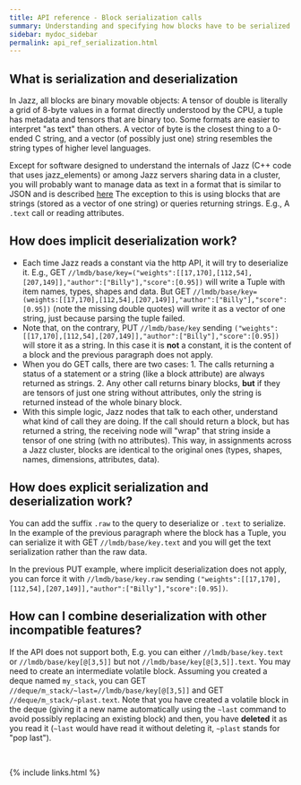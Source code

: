 ```yaml
---
title: API reference - Block serialization calls
summary: Understanding and specifying how blocks have to be serialized and deserialized
sidebar: mydoc_sidebar
permalink: api_ref_serialization.html
---
```


## What is serialization and deserialization

In Jazz, all blocks are binary movable objects: A tensor of double is literally a grid of 8-byte values in a format directly understood
by the CPU, a tuple has metadata and tensors that are binary too. Some formats are easier to interpret "as text" than others. A vector
of byte is the closest thing to a 0-ended C string, and a vector (of possibly just one) string resembles the string types of higher
level languages.

Except for software designed to understand the internals of Jazz (C++ code that uses jazz_elements) or among Jazz servers sharing data
in a cluster, you will probably want to manage data as text in a format that is similar to JSON and is described
[here](api_ref_const_encoding.html) The exception to this is using blocks that are strings (stored as a vector of one string) or queries
returning strings. E.g., A `.text` call or reading attributes.


## How does implicit deserialization work?

 * Each time Jazz reads a constant via the http API, it will try to deserialize it. E.g., GET
`//lmdb/base/key=("weights":[[17,170],[112,54],[207,149]],"author":["Billy"],"score":[0.95])` will write a Tuple with item names, types,
shapes and data. But GET `//lmdb/base/key=(weights:[[17,170],[112,54],[207,149]],"author":["Billy"],"score":[0.95])` (note the missing
double quotes) will write it as a vector of one string, just because parsing the tuple failed.
 * Note that, on the contrary, PUT `//lmdb/base/key` sending `("weights":[[17,170],[112,54],[207,149]],"author":["Billy"],"score":[0.95])`
will store it as a string. In this case it is **not** a constant, it is the content of a block and the previous paragraph does not apply.
 * When you do GET calls, there are two cases: 1. The calls returning a status of a statement or a string (like a block attribute) are
always returned as strings. 2. Any other call returns binary blocks, **but** if they are tensors of just one string without attributes,
only the string is returned instead of the whole binary block.
 * With this simple logic, Jazz nodes that talk to each other, understand what kind of call they are doing. If the call should return a
block, but has returned a string, the receiving node will "wrap" that string inside a tensor of one string (with no attributes). This way,
in assignments across a Jazz cluster, blocks are identical to the original ones (types, shapes, names, dimensions, attributes, data).


## How does explicit serialization and deserialization work?

You can add the suffix `.raw` to the query to deserialize or `.text` to serialize. In the example of the previous paragraph where the block
has a Tuple, you can serialize it with GET `//lmdb/base/key.text` and you will get the text serialization rather than the raw data.

In the previous PUT example, where implicit deserialization does not apply, you can force it with `//lmdb/base/key.raw` sending
`("weights":[[17,170],[112,54],[207,149]],"author":["Billy"],"score":[0.95])`.


## How can I combine deserialization with other incompatible features?

If the API does not support both, E.g. you can either `//lmdb/base/key.text` or `//lmdb/base/key[@[3,5]]` but
not `//lmdb/base/key[@[3,5]].text`. You may need to create an intermediate volatile block. Assuming you created a deque named `my_stack`,
you can GET `//deque/m_stack/~last=//lmdb/base/key[@[3,5]]` and GET `//deque/m_stack/~plast.text`. Note that you have created a volatile
block in the deque (giving it a new name automatically using the `~last` command to avoid possibly replacing an existing block) and then,
you have **deleted** it as you read it (`~last` would have read it without deleting it, `~plast` stands for "pop last").

<br/>

{% include links.html %}
